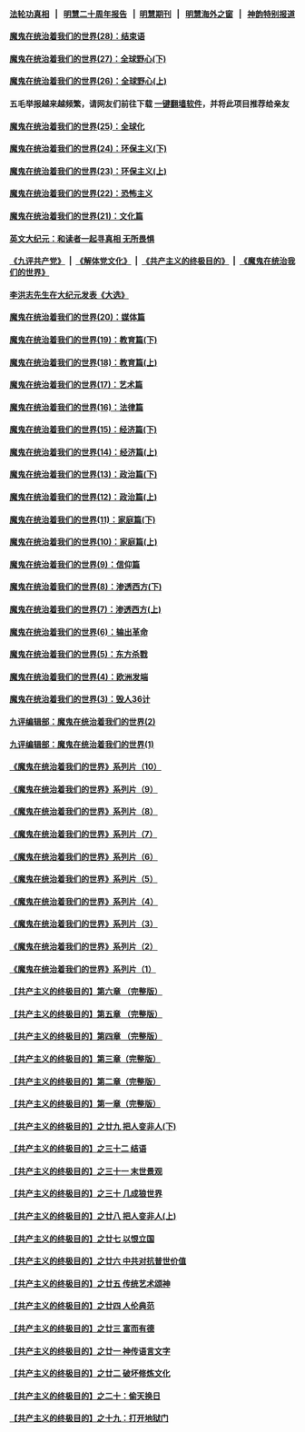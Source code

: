 #### [法轮功真相](https://github.com/gfw-breaker/truth/blob/master/README.md?t=0) &nbsp;&nbsp;|&nbsp;&nbsp; [明慧二十周年报告](https://github.com/gfw-breaker/mh-reports/blob/master/README.md?t=0) &nbsp;&nbsp;|&nbsp;&nbsp;[明慧期刊](https://github.com/gfw-breaker/mh-qikan) &nbsp;&nbsp;|&nbsp;&nbsp; [明慧海外之窗](https://github.com/gfw-breaker/mh-news/blob/master/README.md?t=0) &nbsp;&nbsp;|&nbsp;&nbsp; [神韵特别报道](https://github.com/gfw-breaker/mh-news/blob/master/shenyun.md?t=0)
#### [魔鬼在统治着我们的世界(28)：结束语](../pages/nsc422/n10936246.md?t=03310705) 
#### [魔鬼在统治着我们的世界(27)：全球野心(下)](../pages/nsc422/n10928319.md?t=03310705) 
#### [魔鬼在统治着我们的世界(26)：全球野心(上)](../pages/nsc422/n10900318.md?t=03310705) 
#### 五毛举报越来越频繁，请网友们前往下载 [一键翻墙软件](https://github.com/gfw-breaker/ssr-accounts)，并将此项目推荐给亲友
#### [魔鬼在统治着我们的世界(25)：全球化](../pages/nsc422/n10788205.md?t=03310705) 
#### [魔鬼在统治着我们的世界(24)：环保主义(下)](../pages/nsc422/n10695307.md?t=03310705) 
#### [魔鬼在统治着我们的世界(23)：环保主义(上)](../pages/nsc422/n10688613.md?t=03310705) 
#### [魔鬼在统治着我们的世界(22)：恐怖主义](../pages/nsc422/n10614727.md?t=03310705) 
#### [魔鬼在统治着我们的世界(21)：文化篇](../pages/nsc422/n10597706.md?t=03310705) 
#### [英文大纪元：和读者一起寻真相 无所畏惧](../pages/nsc422/n12542027.md?t=03310705) 
#### [《九评共产党》](https://github.com/begood0513/9ping.md/blob/master/README.md?t=03310705) &nbsp;|&nbsp; [《解体党文化》](../../../../jtdwh.md/blob/master/README.md?t=03310705)  &nbsp;|&nbsp; [《共产主义的终极目的》](../../../../gczydzjmd.md/blob/master/README.md?t=03310705) &nbsp;|&nbsp; [《魔鬼在统治我们的世界》](../../../../mgztzwmdsj.md/blob/master/README.md?t=03310705) 
#### [李洪志先生在大纪元发表《大选》](../pages/nsc422/n12534746.md?t=03310705) 
#### [魔鬼在统治着我们的世界(20)：媒体篇](../pages/nsc422/n10586579.md?t=03310705) 
#### [魔鬼在统治着我们的世界(19)：教育篇(下)](../pages/nsc422/n10564808.md?t=03310705) 
#### [魔鬼在统治着我们的世界(18)：教育篇(上)](../pages/nsc422/n10526970.md?t=03310705) 
#### [魔鬼在统治着我们的世界(17)：艺术篇](../pages/nsc422/n10499093.md?t=03310705) 
#### [魔鬼在统治着我们的世界(16)：法律篇](../pages/nsc422/n10485969.md?t=03310705) 
#### [魔鬼在统治着我们的世界(15)：经济篇(下)](../pages/nsc422/n10469975.md?t=03310705) 
#### [魔鬼在统治着我们的世界(14)：经济篇(上)](../pages/nsc422/n10457370.md?t=03310705) 
#### [魔鬼在统治着我们的世界(13)：政治篇(下)](../pages/nsc422/n10448270.md?t=03310705) 
#### [魔鬼在统治着我们的世界(12)：政治篇(上)](../pages/nsc422/n10444576.md?t=03310705) 
#### [魔鬼在统治着我们的世界(11)：家庭篇(下)](../pages/nsc422/n10440961.md?t=03310705) 
#### [魔鬼在统治着我们的世界(10)：家庭篇(上)](../pages/nsc422/n10435448.md?t=03310705) 
#### [魔鬼在统治着我们的世界(9)：信仰篇](../pages/nsc422/n10432159.md?t=03310705) 
#### [魔鬼在统治着我们的世界(8)：渗透西方(下)](../pages/nsc422/n10429603.md?t=03310705) 
#### [魔鬼在统治着我们的世界(7)：渗透西方(上)](../pages/nsc422/n10426013.md?t=03310705) 
#### [魔鬼在统治着我们的世界(6)：输出革命](../pages/nsc422/n10421536.md?t=03310705) 
#### [魔鬼在统治着我们的世界(5)：东方杀戮](../pages/nsc422/n10417707.md?t=03310705) 
#### [魔鬼在统治着我们的世界(4)：欧洲发端](../pages/nsc422/n10414890.md?t=03310705) 
#### [魔鬼在统治着我们的世界(3)：毁人36计](../pages/nsc422/n10411583.md?t=03310705) 
#### [九评编辑部：魔鬼在统治着我们的世界(2)](../pages/nsc422/n10410036.md?t=03310705) 
#### [九评编辑部：魔鬼在统治着我们的世界(1)](../pages/nsc422/n10406825.md?t=03310705) 
#### [《魔鬼在统治着我们的世界》系列片（10）](../pages/nsc422/n12292670.md?t=03310705) 
#### [《魔鬼在统治着我们的世界》系列片（9）](../pages/nsc422/n12290859.md?t=03310705) 
#### [《魔鬼在统治着我们的世界》系列片（8）](../pages/nsc422/n12287445.md?t=03310705) 
#### [《魔鬼在统治着我们的世界》系列片（7）](../pages/nsc422/n12283425.md?t=03310705) 
#### [《魔鬼在统治着我们的世界》系列片（6）](../pages/nsc422/n12282314.md?t=03310705) 
#### [《魔鬼在统治着我们的世界》系列片（5）](../pages/nsc422/n12281419.md?t=03310705) 
#### [《魔鬼在统治着我们的世界》系列片（4）](../pages/nsc422/n12274024.md?t=03310705) 
#### [《魔鬼在统治着我们的世界》系列片（3）](../pages/nsc422/n12271322.md?t=03310705) 
#### [《魔鬼在统治着我们的世界》系列片（2）](../pages/nsc422/n12269049.md?t=03310705) 
#### [《魔鬼在统治着我们的世界》系列片（1）](../pages/nsc422/n12267575.md?t=03310705) 
#### [【共产主义的终极目的】第六章 （完整版）](../pages/nsc422/n11428913.md?t=03310705) 
#### [【共产主义的终极目的】第五章 （完整版）](../pages/nsc422/n11428912.md?t=03310705) 
#### [【共产主义的终极目的】第四章 （完整版）](../pages/nsc422/n11428907.md?t=03310705) 
#### [【共产主义的终极目的】第三章（完整版）](../pages/nsc422/n11428848.md?t=03310705) 
#### [【共产主义的终极目的】第二章（完整版）](../pages/nsc422/n11428831.md?t=03310705) 
#### [【共产主义的终极目的】第一章（完整版）](../pages/nsc422/n11417651.md?t=03310705) 
#### [【共产主义的终极目的】之廿九 把人变非人(下)](../pages/nsc422/n11344140.md?t=03310705) 
#### [【共产主义的终极目的】之三十二 结语](../pages/nsc422/n11360535.md?t=03310705) 
#### [【共产主义的终极目的】之三十一 末世景观](../pages/nsc422/n11351129.md?t=03310705) 
#### [【共产主义的终极目的】之三十 几成狼世界](../pages/nsc422/n11348280.md?t=03310705) 
#### [【共产主义的终极目的】之廿八 把人变非人(上)](../pages/nsc422/n11340492.md?t=03310705) 
#### [【共产主义的终极目的】之廿七 以恨立国](../pages/nsc422/n11336944.md?t=03310705) 
#### [【共产主义的终极目的】之廿六 中共对抗普世价值](../pages/nsc422/n11324785.md?t=03310705) 
#### [【共产主义的终极目的】之廿五 传统艺术颂神](../pages/nsc422/n11296396.md?t=03310705) 
#### [【共产主义的终极目的】之廿四 人伦典范](../pages/nsc422/n11296397.md?t=03310705) 
#### [【共产主义的终极目的】之廿三 富而有德](../pages/nsc422/n11283598.md?t=03310705) 
#### [【共产主义的终极目的】之廿一 神传语言文字](../pages/nsc422/n11263265.md?t=03310705) 
#### [【共产主义的终极目的】之廿二 破坏修炼文化](../pages/nsc422/n11245728.md?t=03310705) 
#### [【共产主义的终极目的】之二十：偷天换日](../pages/nsc422/n11238846.md?t=03310705) 
#### [【共产主义的终极目的】之十九：打开地狱门](../pages/nsc422/n11206376.md?t=03310705) 

